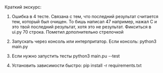 Краткий экскурс:

1) Ошибка в 4 тесте. Связана с тем, что последний результат считается тем, 
который был очищен. То бишь написал 47 например, нажал C и это твой последний результат,
хотя это не результат. Фикситься в ui.py 70 строка. Пометил дополнительно стрелочкой

2) Запускать через консоль или интерпритатор. 
Если консоль:
python3 main.py

3) Если нужно запустить тесты
python3 main.pu --test

4) Установить зависимости быстро:
pip install -r requirements.txt
